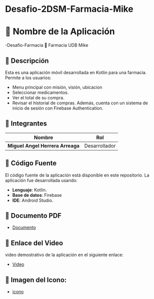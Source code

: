 # Desafio-2DSM-Farmacia-Mike

# 🚀 Nombre de la Aplicación
-Desafio-Farmacia
🎨 Farmacia UDB  Mike

## 📱 Descripción
Esta es una aplicación móvil desarrollada en Kotlin para una farmacia. Permite a los usuarios:
- Menu principal con misión, visión, ubicacion
- Seleccionar medicamentos.
- Ver el total de su compra.
- Revisar el historial de compras.
Además, cuenta con un sistema de inicio de sesión con Firebase Authentication.

## 👥 Integrantes
| Nombre                                          |          Rol     |
| ----------------------------------------------- | -----------------|
| **Miguel Angel Herrera Arreaga**                |   Desarrollador  |

## 📂 Código Fuente
El código fuente de la aplicación está disponible en este repositorio. La aplicación fue desarrollada usando:
- **Lenguaje**:  Kotlin.
- **Base de datos**:  Firebase 
- **IDE**:  Android Studio.

## 📄 Documento PDF
- [Documento]( https://drive.google.com/file/d/1uyIJlQzTQ1AkIqRwFjF2dqvvuD-qaPbk/view?usp=sharing)
  
## 🎥 Enlace del Video
video demostrativo de la aplicación en el siguiente enlace:
- [Video ](https://drive.google.com/file/d/18ukojilC21MRqzUKAqaZV-xKFo-rzcRq/view?usp=sharing)

## 📱 Imagen del Icono: 
- [icono](https://drive.google.com/file/d/1MSUjP3bI-Q4r4-yk9GBkHs3VDEA4OJyo/view?usp=sharing)
